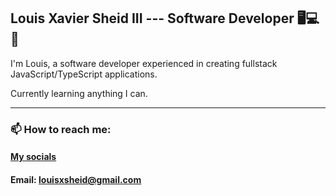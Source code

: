 ## Louis Xavier Sheid III --- Software Developer 🖥️💻📱

I'm Louis, a software developer experienced in creating fullstack JavaScript/TypeScript applications.

Currently learning anything I can.

<hr>

### 📫 How to reach me:
  
#### <a href='https://linktr.ee/louisxsheid' target=”_blank”>My socials</a>

#### Email: louisxsheid@gmail.com

